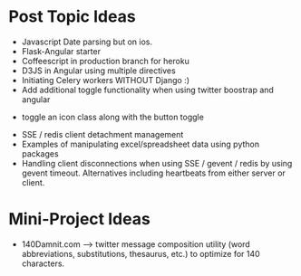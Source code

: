 # Post Topic Ideas

* Javascript Date parsing but on ios.
* Flask-Angular starter
* Coffeescript in production branch for heroku
* D3JS in Angular using multiple directives
* Initiating Celery workers WITHOUT Django :)
* Add additional toggle functionality when using twitter boostrap and angular 
- toggle an icon class along with the button toggle
* SSE / redis client detachment management
* Examples of manipulating excel/spreadsheet data using python packages
* Handling client disconnections when using SSE / gevent / redis by using gevent timeout. Alternatives including heartbeats from either server or client.


# Mini-Project Ideas
* 140Damnit.com --> twitter message composition utility 
(word abbreviations, substitutions, thesaurus, etc.) to optimize for 140 characters.
